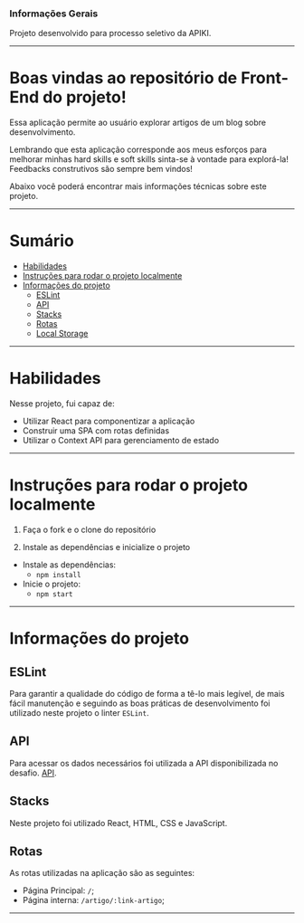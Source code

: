 ### Informações Gerais

Projeto desenvolvido para processo seletivo da APIKI.

---

# Boas vindas ao repositório de Front-End do projeto!

Essa aplicação permite ao usuário explorar artigos de um blog sobre desenvolvimento.

Lembrando que esta aplicação corresponde aos meus esforços para melhorar minhas hard skills e soft skills sinta-se à vontade para explorá-la! Feedbacks construtivos são sempre bem vindos!

Abaixo você poderá encontrar mais informações técnicas sobre este projeto.

---

# Sumário

- [Habilidades](#habilidades)
- [Instruções para rodar o projeto localmente](#instruções-para-rodar-o-projeto-localmente)
- [Informações do projeto](#informações-do-projeto)
  - [ESLint](#eslint)
  - [API](#api)
  - [Stacks](#stacks)
  - [Rotas](#rotas)
  - [Local Storage](#local-storage)

---

# Habilidades

Nesse projeto, fui capaz de:

  - Utilizar React para componentizar a aplicação
  - Construir uma SPA com rotas definidas
  - Utilizar o Context API para gerenciamento de estado

---

# Instruções para rodar o projeto localmente

1. Faça o fork e o clone do repositório

2. Instale as dependências e inicialize o projeto
  * Instale as dependências:
    * `npm install`
  * Inicie o projeto:
    * `npm start`

---

# Informações do projeto

## ESLint

Para garantir a qualidade do código de forma a tê-lo mais legível, de mais fácil manutenção e seguindo as boas práticas de desenvolvimento foi utilizado neste projeto o linter `ESLint`.

## API

Para acessar os dados necessários foi utilizada a API disponibilizada no desafio. [API](https://blog.apiki.com/wp-json/wp/v2/).

## Stacks

Neste projeto foi utilizado React, HTML, CSS e JavaScript.

## Rotas

As rotas utilizadas na aplicação são as seguintes:

* Página Principal: `/`;
* Página interna: `/artigo/:link-artigo`;

---
